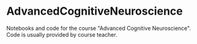 # AdvancedCognitiveNeuroscience
Notebooks and code for the course "Advanced Cognitive Neuroscience". Code is usually provided by course teacher.
